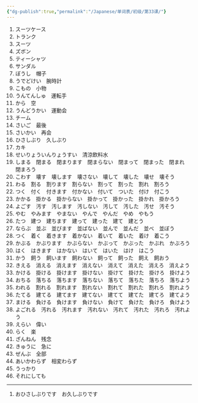 ```yaml
---
{"dg-publish":true,"permalink":"/Japanese/单词表/初级/第33课/"}
---
```


1. スーツケース
2. トランク
3. スーツ
4. ズボン
5. ティーシャツ
6. サンダル
7. ぼうし　帽子
8. うでどけい　腕時計
9. こもの　小物
10. うんてんしゅ　運転手
11. から　空
12. うんどうかい　運動会
13. チーム
14. さいご　最後
15. さいかい　再会
16. ひさしぶり　久しぶり
17. カキ
18. せいりょういんりょうすい　清涼飲料水
19. しまる　閉まる　閉まります　閉まらない　閉まって　閉まった　閉まれ　閉まろう
20. こわす　壊す　壊します　壊さない　壊して　壊した　壊せ　壊そう
21. わる　割る　割ります　割らない　割って　割った　割れ　割ろう
22. つく　付く　付きます　付かない　付いて　ついた　付け　付こう
23. かかる　掛かる　掛からない　掛かって　掛かった　掛かれ　掛かろう
24. よごす　汚す　汚します　汚しない　汚して　汚した　汚せ　汚そう
25. やむ　やみます　やまない　やんで　やんだ　やめ　やもう
26. たつ　建つ　建ちます　建って　建った　建て　建とう
27. ならぶ　並ぶ　並びます　並ばない　並んで　並んだ　並べ　並ぼう
28. つく　着く　着きます　着かない　着いて　着いた　着け　着こう
29. かぶる　かぶります　かぶらない　かぶって　かぶった　かぶれ　かぶろう
30. はく　はきます　はかない　はいて　はいた　はけ　はこう
31. かう　飼う　飼います　飼わない　飼って　飼った　飼え　飼おう
32. きえる　消える　消えます　消えない　消えて　消えた　消えろ　消えよう
33. かける　掛ける　掛けます　掛けない　掛けて　掛けた　掛けろ　掛けよう
34. おちる　落ちる　落ちます　落ちない　落ちて　落ちた　落ちろ　落ちよう
35. われる　割れる　割れます　割れない　割れて　割れた　割れろ　割れよう
36. たてる　建てる　建てます　建てない　建てて　建てた　建てろ　建てよう
37. まける　負ける　負けます　負けない　負けて　負けた　負けろ　負けよう
38. よごれる　汚れる　汚れます　汚れない　汚れて　汚れた　汚れろ　汚れよう
39. えらい　偉い
40. らく　楽
41. ざんねん　残念
42. きゅうに　急に
43. ぜんぶ　全部
44. あいかわらず　相変わらず
45. うっかり
46. それにしても
---
1. おひさしぶりです　お久しぶりです
